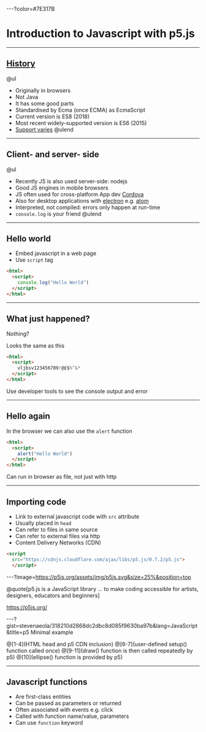 ---?color=#7E317B

# Introduction to Javascript with p5.js

---

## [History](https://app.pluralsight.com/player?name=javascript-good-parts-m2&mode=live&clip=0&course=javascript-good-parts&author=douglas-crockford) 

@ul
- Originally in browsers
- Not Java
- It has some good parts
- Standardised by Ecma (once ECMA) as EcmaScript
- Current version is ES8 (2018)
- Most recent widely-supported version is ES6 (2015)
- [Support varies](http://kangax.github.io/compat-table/es6/)
@ulend

---

## Client- and server- side

@ul
- Recently JS is also used server-side: nodejs
- Good JS engines in mobile browsers
- JS often used for cross-platform App dev [Cordova](https://cordova.apache.org/)
- Also for desktop applications with [electron](https://electronjs.org/) e.g. [atom](https://atom.io/)
- Interpreted, not compiled: errors only happen at run-time
- `console.log` is your friend
@ulend

---

## Hello world

- Embed javascript in a web page
- Use `script` tag
```HTML
<html>
  <script>
    console.log("Hello World")
  </script>
</html>
```

---

## What just happened?

Nothing?

Looks the same as this
```HTML
<html>
  <script>
    vljbsv123456789!@£$%^&*
  </script>
</html>
```

Use developer tools to see the console output and error

---

## Hello again

In the browser we can also use the `alert` function
```HTML
<html>
  <script>
    alert("Hello World")
  </script>
</html>
```
Can run in browser as file, not just with http

---

## Importing code


- Link to external javascript code with `src` attribute
- Usually placed in `head`
- Can refer to files in same source
- Can refer to external files via http
- Content Delivery Networks (CDN)
```HTML
<script
  src="https://cdnjs.cloudflare.com/ajax/libs/p5.js/0.7.2/p5.js">
  </script>
```

---?image=https://p5js.org/assets/img/p5js.svg&size=25%&position=top


@quote[p5.js is a JavaScript library ... to make coding accessible for artists, designers, educators and beginners]

<https://p5js.org/>

---?gist=stevenaeola/318210d2868dc2dbc8d085f9630ba97b&lang=JavaScript&title=p5 Minimal example

@[1-4](HTML head and p5 CDN inclusion)
@[6-7](user-defined setup() function called once)
@[9-11](draw() function is then called repeatedly by p5)
@[10](ellipse() function is provided by p5)


---

## Javascript functions

- Are first-class entities
- Can be passed as parameters or returned
- Often associated with events e.g. click
- Called with function name/value, parameters
- Can use `function` keyword